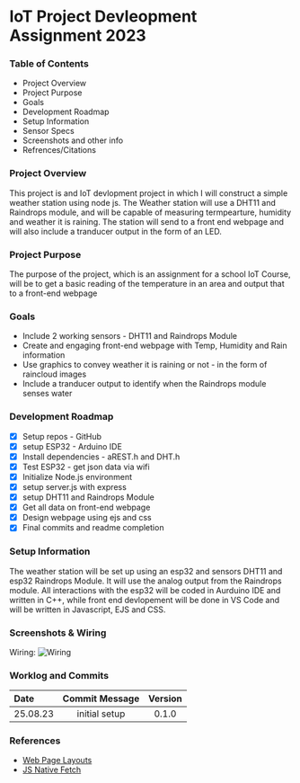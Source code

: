 # IoT Project Devleopment Assignment 2023

### Table of Contents

 - Project Overview
 - Project Purpose
 - Goals
 - Development Roadmap
 - Setup Information
 - Sensor Specs
 - Screenshots and other info
 - Refrences/Citations

### Project Overview
This project is and IoT devlopment project in which I will construct a simple weather station using node js. The Weather station will use a DHT11 and Raindrops module, and will be capable of measuring termpearture, humidity and weather it is raining. The station will send to a front end webpage and will also include a tranducer output in the form of an LED.

### Project Purpose
The purpose of the project, which is an assignment for a school IoT Course, will be to get a basic reading of the temperature in an area and output that to a front-end webpage

### Goals
- Include 2 working sensors - DHT11 and Raindrops Module
- Create and engaging front-end webpage with Temp, Humidity and Rain information
- Use graphics to convey weather it is raining or not - in the form of raincloud images
- Include a tranducer output to identify when the Raindrops module senses water

### Development Roadmap

- [x] Setup repos - GitHub
- [x] setup ESP32 - Arduino IDE
- [x] Install dependencies - aREST.h and DHT.h
- [x] Test ESP32 - get json data via wifi
- [x] Initialize Node.js environment
- [x] setup server.js with express
- [X] setup DHT11 and Raindrops Module
- [X] Get all data on front-end webpage
- [X] Design webpage using ejs and css
- [X] Final commits and readme completion

### Setup Information
The weather station will be set up using an esp32 and sensors DHT11 and esp32 Raindrops Module. It will use the analog output from the Raindrops module. All interactions with the esp32 will be coded in Aurduino IDE and written in C++, while front end devlopement will be done in VS Code and will be written in Javascript, EJS and CSS. 

### Screenshots & Wiring
Wiring: 
![Wiring](public/assets/yellow-umbrella.png)


### Worklog and Commits

Date | Commit Message | Version
:-----|:----------------:|:--------:
25.08.23 | initial setup | 0.1.0

### References

- [Web Page Layouts](https://www.youtube.com/watch?v=3C_22eBWpjg)
- [JS Native Fetch](https://www.youtube.com/watch?v=MBqS1kYzwTc)


